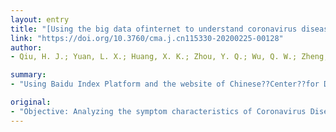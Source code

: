 ```yaml
---
layout: entry
title: "[Using the big data ofinternet to understand coronavirus disease 2019's symptom characteristics: a big data study]"
link: "https://doi.org/10.3760/cma.j.cn115330-20200225-00128"
author:
- Qiu, H. J.; Yuan, L. X.; Huang, X. K.; Zhou, Y. Q.; Wu, Q. W.; Zheng, R.; Yang, Q. T.

summary:
- "Using Baidu Index Platform and the website of Chinese??Center??for Disease Control and Prevention as data resources to obtain the search volume (SV) of keywords for symptoms associated with COVID-19 from January 1 to February 20 in each year from 2017 to 2020. Data of 2020 were compared with the previous three years. Hubei province's SV for cough, fever, diarrhea, chest tightness, dyspnea and other symptoms were significantly increased."

original:
- "Objective: Analyzing the symptom characteristics of Coronavirus Disease 2019(COVID-19) to improve its prevention. Methods: Using Baidu Index Platform (http://index.baidu.com) and the website of Chinese??Center??for Disease Control and Prevention as data resources to obtain the search volume (SV) of keywords for symptoms associated with COVID-19 from January 1 to February 20 in each year from 2017 to 2020, in Hubei province and other top 10 impacted provinces in China and the epidemic data. Data of 2020 were compared with the previous three years. Data of Hubei province were compared with confirmed cases. The differences and characteristics of the SV of COVID-19-related symptoms, and the correlation between the SV of COVID-19 and new confirmed or suspected cases were analyzed and the hysteresis effects were discussed. Results: Compared the data from January 1 to February 20, 2020, with the SV for the same period of previous three years, Hubei's SV for cough, fever, diarrhea, chest tightness, dyspnea and other symptoms were significantly increased. The total SV of lower respiratory symptoms was significantly higher than that of upper respiratory symptoms (P<0.001). The SV of COVID-19 in Hubei province was significantly correlated with new confirmed or suspected cases (R(confirmed) = 0.723, R(suspected) = 0.863, all P < 0.001). The results of the distributed lag model suggested that the patients who retrieved relevant symptoms on the Internet may begin to see a doctor in 2-3 days later and be diagnosed in 3-4 days later. Conclusions: The total SV of lower respiratory symptoms is higher than that of upper respiratory symptoms, and the SV of diarrhea also increased significantly. It warns us to pay attention to not only the symptoms of lower respiratory tract, but also the gastrointestinal symptoms, especially diarrhea in patients with COVID-19. There is a relationship between Internet retrieval behavior??and the number of new confirmed or suspected cases. Big data has a certain role in the early warning of infectious diseases."
---
```


